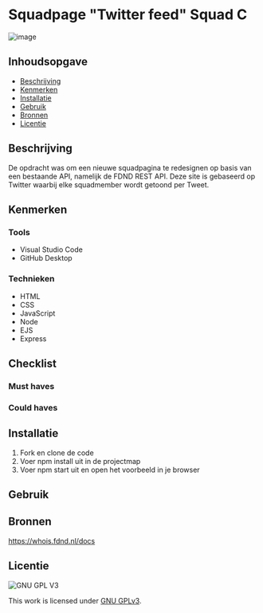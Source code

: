 # Squadpage "Twitter feed" Squad C

![image](https://user-images.githubusercontent.com/112856292/220222036-b5a55526-afbc-4cd6-a052-89d5a38a8c4d.png)


## Inhoudsopgave

- [Beschrijving](#beschrijving)
- [Kenmerken](#kenmerken)
- [Installatie](#installatie)
- [Gebruik](#gebruik)
- [Bronnen](#bronnen)
- [Licentie](#licentie)

## Beschrijving
De opdracht was om een nieuwe squadpagina te redesignen op basis van een bestaande API, namelijk de FDND REST API.
Deze site is gebaseerd op Twitter waarbij elke squadmember wordt getoond per Tweet.

## Kenmerken

### Tools
* Visual Studio Code
* GitHub Desktop 

### Technieken
* HTML
* CSS
* JavaScript
* Node
* EJS
* Express

## Checklist
### Must haves

### Could haves

## Installatie

1. Fork en clone de code
2. Voer npm install uit in de projectmap
3. Voer npm start uit en open het voorbeeld in je browser

## Gebruik

## Bronnen

https://whois.fdnd.nl/docs

## Licentie

![GNU GPL V3](https://www.gnu.org/graphics/gplv3-127x51.png)

This work is licensed under [GNU GPLv3](./LICENSE).
